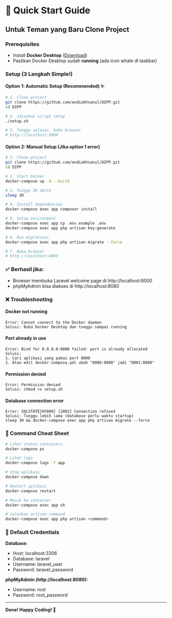 # 🚀 Quick Start Guide

## Untuk Teman yang Baru Clone Project

### Prerequisites
- Install **Docker Desktop** ([Download](https://www.docker.com/products/docker-desktop))
- Pastikan Docker Desktop sudah **running** (ada icon whale di taskbar)

### Setup (3 Langkah Simple!)

#### Option 1: Automatic Setup (Recommended) ✨
```bash
# 1. Clone project
git clone https://github.com/andiakhsanul/DIPP.git
cd DIPP

# 2. Jalankan script setup
./setup.sh

# 3. Tunggu selesai, buka browser
# http://localhost:8000
```

#### Option 2: Manual Setup (Jika option 1 error)
```bash
# 1. Clone project
git clone https://github.com/andiakhsanul/DIPP.git
cd DIPP

# 2. Start Docker
docker-compose up -d --build

# 3. Tunggu 30 detik
sleep 30

# 4. Install dependencies
docker-compose exec app composer install

# 5. Setup environment
docker-compose exec app cp .env.example .env
docker-compose exec app php artisan key:generate

# 6. Run migrations
docker-compose exec app php artisan migrate --force

# 7. Buka browser
# http://localhost:8000
```

### ✅ Berhasil jika:
- Browser membuka Laravel welcome page di http://localhost:8000
- phpMyAdmin bisa diakses di http://localhost:8080

### ❌ Troubleshooting

#### Docker not running
```
Error: Cannot connect to the Docker daemon
Solusi: Buka Docker Desktop dan tunggu sampai running
```

#### Port already in use
```
Error: Bind for 0.0.0.0:8000 failed: port is already allocated
Solusi: 
1. Cari aplikasi yang pakai port 8000
2. Atau edit docker-compose.yml ubah "8000:8000" jadi "8001:8000"
```

#### Permission denied
```
Error: Permission denied
Solusi: chmod +x setup.sh
```

#### Database connection error
```
Error: SQLSTATE[HY000] [2002] Connection refused
Solusi: Tunggu lebih lama (database perlu waktu startup)
sleep 30 && docker-compose exec app php artisan migrate --force
```

### 📝 Command Cheat Sheet

```bash
# Lihat status containers
docker-compose ps

# Lihat logs
docker-compose logs -f app

# Stop aplikasi
docker-compose down

# Restart aplikasi
docker-compose restart

# Masuk ke container
docker-compose exec app sh

# Jalankan artisan command
docker-compose exec app php artisan <command>
```

### 🔑 Default Credentials

**Database:**
- Host: localhost:3306
- Database: laravel
- Username: laravel_user
- Password: laravel_password

**phpMyAdmin (http://localhost:8080):**
- Username: root
- Password: root_password

---

**Done! Happy Coding! 🎉**
